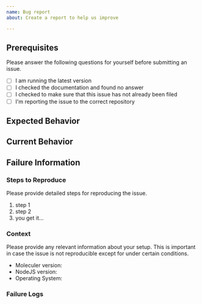 ```yaml
---
name: Bug report
about: Create a report to help us improve

---
```


## Prerequisites

Please answer the following questions for yourself before submitting an issue. 

- [ ] I am running the latest version
- [ ] I checked the documentation and found no answer
- [ ] I checked to make sure that this issue has not already been filed
- [ ] I'm reporting the issue to the correct repository

## Expected Behavior

<!-- Please describe the behavior you are expecting -->

## Current Behavior

<!-- What is the current behavior? -->

## Failure Information

<!-- Please help provide information about the failure if this is a bug. If it is not a bug, please remove the rest of this template. -->

### Steps to Reproduce

Please provide detailed steps for reproducing the issue.

1. step 1
2. step 2
3. you get it...

### Context

Please provide any relevant information about your setup. This is important in case the issue is not reproducible except for under certain conditions.

* Moleculer version:
* NodeJS version: 
* Operating System:

### Failure Logs

<!-- Please include any relevant log snippets or files here. -->

